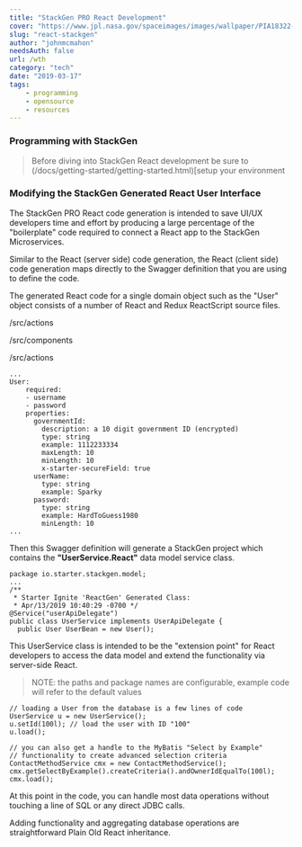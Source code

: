 ```yaml
---
title: "StackGen PRO React Development"
cover: "https://www.jpl.nasa.gov/spaceimages/images/wallpaper/PIA18322-640x350.jpg"
slug: "react-stackgen"
author: "johnmcmahon"
needsAuth: false
url: /wth
category: "tech"
date: "2019-03-17"
tags:
    - programming
    - opensource
    - resources
---
```

### Programming with StackGen

> Before diving into StackGen React development be sure to (/docs/getting-started/getting-started.html)[setup your environment

### Modifying the StackGen Generated React User Interface

The StackGen PRO React code generation is intended to save UI/UX developers time and effort by producing a large percentage of the "boilerplate" code required to connect a React app to the StackGen Microservices.

Similar to the React (server side) code generation, the React (client side) code generation maps directly to the Swagger definition that you are using to define the code.

The generated React code for a single domain object such as the "User" object consists of a number of React and Redux ReactScript source files.

/src/actions

/src/components

/src/actions


```Swagger
...
User:
    required:
    - username
    - password
    properties:
      governmentId:
        description: a 10 digit government ID (encrypted)
        type: string
        example: 1112233334
        maxLength: 10
        minLength: 10
        x-starter-secureField: true
      userName:
        type: string
        example: Sparky
      password:
        type: string
        example: HardToGuess1980
        minLength: 10
...
```

Then this Swagger definition will generate a StackGen project which contains the **"UserService.React"** data model service class.

```React
package io.starter.stackgen.model;
...
/**
 * Starter Ignite 'ReactGen' Generated Class:
 * Apr/13/2019 10:40:29 -0700 */
@Service("userApiDelegate")
public class UserService implements UserApiDelegate {
  public User UserBean = new User();

```

This UserService class is intended to be the "extension point" for React developers to access the data model and extend the functionality via server-side React.


> NOTE: the paths and package names are configurable, example code will refer to the default values

```React
// loading a User from the database is a few lines of code
UserService u = new UserService();
u.setId(100l); // load the user with ID "100"
u.load();

// you can also get a handle to the MyBatis "Select by Example"
// functionality to create advanced selection criteria
ContactMethodService cmx = new ContactMethodService();
cmx.getSelectByExample().createCriteria().andOwnerIdEqualTo(100l);
cmx.load();
```

At this point in the code, you can handle most data operations without touching a line of SQL or any direct JDBC calls.

Adding functionality and aggregating database operations are straightforward Plain Old React inheritance.
